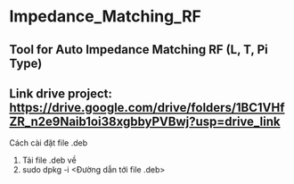 # Impedance_Matching_RF
Tool for Auto Impedance Matching RF (L, T, Pi Type)
-----------------------------------------------------------------------------------------------
Link drive project:
https://drive.google.com/drive/folders/1BC1VHfZR_n2e9Naib1oi38xgbbyPVBwj?usp=drive_link
-----------------------------------------------------------------------------------------------
Cách cài đặt file .deb
1. Tải file .deb về
2. sudo dpkg -i <Đường dẫn tới file .deb> 
